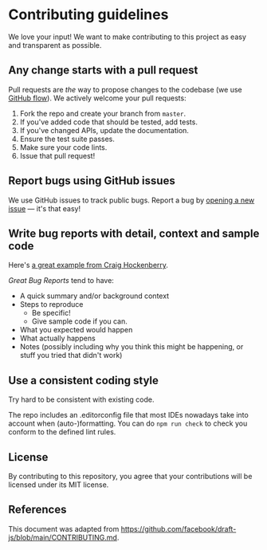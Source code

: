 # Contributing guidelines

We love your input! We want to make contributing to this project as easy and transparent as possible.

## Any change starts with a pull request

Pull requests are _the_ way to propose changes to the codebase (we
use [GitHub flow](https://docs.github.com/en/get-started/quickstart/github-flow)). We actively welcome your pull
requests:

1. Fork the repo and create your branch from `master`.
2. If you've added code that should be tested, add tests.
3. If you've changed APIs, update the documentation.
4. Ensure the test suite passes.
5. Make sure your code lints.
6. Issue that pull request!

## Report bugs using GitHub issues

We use GitHub issues to track public bugs. Report a bug by [opening a new issue](https://github.com/EXXETA/openapi-cop/issues/new) — it's that easy!

## Write bug reports with detail, context and sample code

Here's [a great example from Craig Hockenberry](http://www.openradar.me/11905408).

_Great Bug Reports_ tend to have:

- A quick summary and/or background context
- Steps to reproduce
    - Be specific!
    - Give sample code if you can.
- What you expected would happen
- What actually happens
- Notes (possibly including why you think this might be happening, or stuff you tried that didn't work)

## Use a consistent coding style

Try hard to be consistent with existing code.

The repo includes an .editorconfig file that most IDEs nowadays take into account when (auto-)formatting. You can
do `npm run check` to check you conform to the defined lint rules.

## License

By contributing to this repository, you agree that your contributions will be licensed under its MIT license.

## References

This document was adapted from https://github.com/facebook/draft-js/blob/main/CONTRIBUTING.md.

